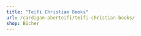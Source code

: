 ```yaml
---
title: "Teifi Christian Books"
url: /cardigan-aberteifi/teifi-christian-books/
shop: Bücher
---
```

